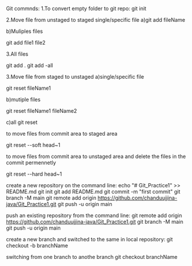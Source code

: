 Git commnds:
1.To convert empty folder to git repo:
git init

2.Move file from unstaged to staged
single/specific file
a)git add fileName

b)Muliples files

git add file1 file2

3.All files

git add . 
git add -all


3.Move file from staged to unstaged
a)single/specific file

git reset fileName1

b)mutiple files

git reset fileName1 fileName2

c)all
git reset

to move files from commit area to staged area

git reset --soft head~1

to move files from commit area to unstaged area and delete the files in the commit permennetly

git reset --hard head~1



create a new repository on the command line:
echo "# Git_Practice1" >> README.md
git init
git add README.md
git commit -m "first commit"
git branch -M main
git remote add origin https://github.com/chanduujjina-java/Git_Practice1.git
git push -u origin main

push an existing repository from the command line:
git remote add origin https://github.com/chanduujjina-java/Git_Practice1.git
git branch -M main
git push -u origin main


create a new branch and switched to the same in local repository:
git checkout -b branchName

switching from one branch to anothe branch
git checkout branchName
